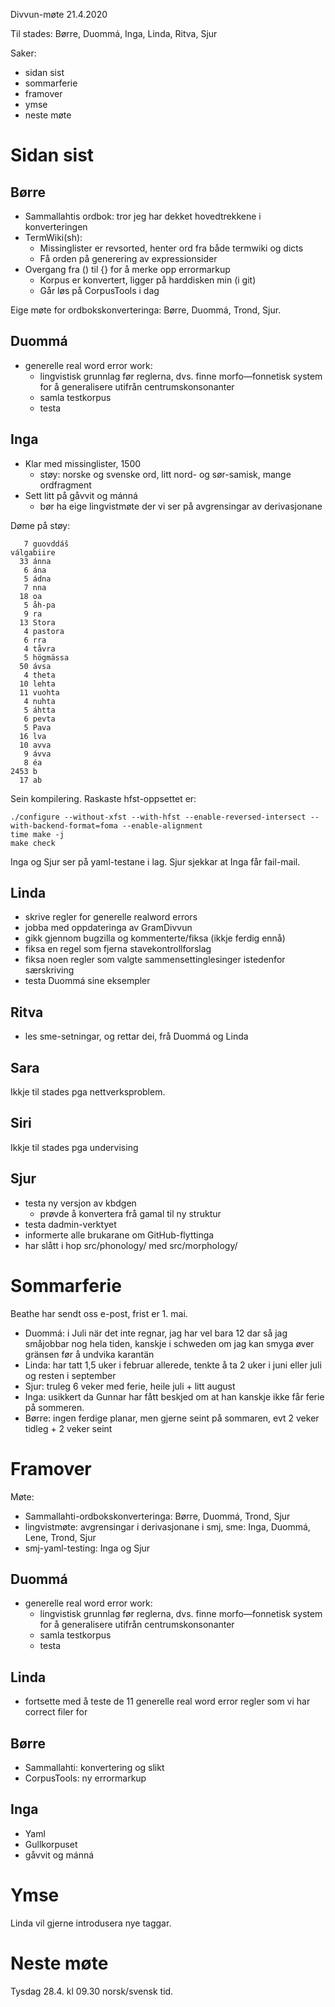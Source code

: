 Divvun-møte 21.4.2020

Til stades: Børre, Duommá, Inga, Linda, Ritva, Sjur

Saker:
* sidan sist
* sommarferie
* framover
* ymse
* neste møte

#  Sidan sist

##  Børre
* Sammallahtis ordbok: tror jeg har dekket hovedtrekkene i konverteringen
* TermWiki(sh):
    - Missinglister er revsorted, henter ord fra både termwiki og dicts
    - Få orden på generering av expressionsider
* Overgang fra () til {} for å merke opp errormarkup
    - Korpus er konvertert, ligger på harddisken min (i git)
    - Går løs på CorpusTools i dag

Eige møte for ordbokskonverteringa: Børre, Duommá, Trond, Sjur.

##  Duommá
* generelle real word error work:
    - lingvistisk grunnlag før reglerna, dvs. finne morfo—fonnetisk system for å generalisere utifrån centrumskonsonanter
    - samla testkorpus
    - testa

##  Inga
* Klar med missinglister, 1500
    - støy: norske og svenske ord, litt nord- og sør-samisk, mange ordfragment
* Sett litt på gåvvit og mánná
    - bør ha eige lingvistmøte der vi ser på avgrensingar av derivasjonane

Døme på støy:
```
   7 guovddáš
válgabiire
  33 ánna
   6 ána
   5 ádna
   7 nna
  18 oa
   5 åh-pa
   9 ra
  13 Stora
   4 pastora
   6 rra
   4 tåvra
   5 högmässa
  50 ávsa
   4 theta
  10 lehta
  11 vuohta
   4 nuhta
   5 áhtta
   6 pevta
   5 Pava
  16 lva
  10 avva
   9 ávva
   8 éa
2453 b
  17 ab
```

Sein kompilering. Raskaste hfst-oppsettet er:
```
./configure --without-xfst --with-hfst --enable-reversed-intersect --with-backend-format=foma --enable-alignment
time make -j
make check
```

Inga og Sjur ser på yaml-testane i lag. Sjur sjekkar at Inga får fail-mail.

##  Linda
* skrive regler for generelle realword errors
* jobba med oppdateringa av GramDivvun
* gikk gjennom bugzilla og kommenterte/fiksa (ikkje ferdig ennå)
* fiksa en regel som fjerna stavekontrollforslag
* fiksa noen regler som valgte sammensettinglesinger istedenfor særskriving
* testa Duommá sine eksempler

##  Ritva
* les sme-setningar, og rettar dei, frå Duommá og Linda

##  Sara

Ikkje til stades pga nettverksproblem.

##  Siri

Ikkje til stades pga undervising

##  Sjur

* testa ny versjon av kbdgen
    - prøvde å konvertera frå gamal til ny struktur
* testa dadmin-verktyet
* informerte alle brukarane om GitHub-flyttinga
* har slått i hop src/phonology/ med src/morphology/

#  Sommarferie

Beathe har sendt oss e-post, frist er 1. mai.

* Duommá: i Juli när det inte regnar, jag har vel bara 12 dar så jag småjobbar nog hela tiden, kanskje i schweden om jag kan smyga øver gränsen før å undvika karantän
* Linda: har tatt 1,5 uker i februar allerede, tenkte å ta 2 uker i juni eller juli og resten i september
* Sjur: truleg 6 veker med ferie, heile juli + litt august
* Inga: usikkert da Gunnar har fått beskjed om at han kanskje ikke får ferie på sommeren.
* Børre: ingen ferdige planar, men gjerne seint på sommaren, evt 2 veker tidleg + 2 veker seint

#  Framover

Møte:
* Sammallahti-ordbokskonverteringa: Børre, Duommá, Trond, Sjur
* lingvistmøte: avgrensingar i derivasjonane i smj, sme: Inga, Duommá, Lene, Trond, Sjur
* smj-yaml-testing: Inga og Sjur

##  Duommá
* generelle real word error work:
    - lingvistisk grunnlag før reglerna, dvs. finne morfo—fonnetisk system for å generalisere utifrån centrumskonsonanter
    - samla testkorpus
    - testa

##  Linda
* fortsette med å teste de 11 generelle real word error regler som vi har correct filer for

##  Børre
* Sammallahti: konvertering og slikt
* CorpusTools: ny errormarkup

##  Inga
* Yaml
* Gullkorpuset
* gåvvit og mánná

#  Ymse

Linda vil gjerne introdusera nye taggar.

#  Neste møte

Tysdag 28.4. kl 09.30 norsk/svensk tid.
